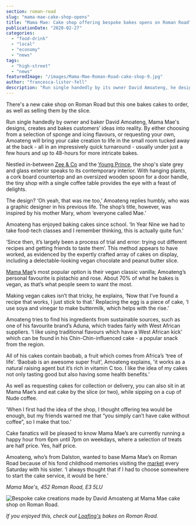 ```yaml
---
section: roman-road
slug: "mama-mae-cake-shop-opens"
title: "Mama Mae: Cake shop offering bespoke bakes opens on Roman Road"
publicationDate: "2020-02-27"
categories: 
  - "food-drink"
  - "local"
  - "economy"
  - "news"
tags: 
  - "high-street"
  - "news"
featuredImage: "/images/Mama-Mae-Roman-Road-cake-shop-9.jpg"
author: "francesca-lister-fell"
description: "Run single handedly by its owner David Amoateng, he designs, creates and bakes customers’ ideas into reality. Mama Mae’s is truly bespoke in every sense of the word."
---
```


There's a new cake shop on Roman Road but this one bakes cakes to order, as well as selling them by the slice.

Run single handedly by owner and baker David Amoateng, Mama Mae's designs, creates and bakes customers’ ideas into reality. By either choosing from a selection of sponge and icing flavours, or requesting your own, Amoateng will bring your cake creation to life in the small room tucked away at the back - all in an impressively quick turnaround - usually under just a few hours and up to 48-hours for more intricate bakes.

Nestled in-between [Zee & Co](https://romanroadlondon.com/zee-and-co-male-fashion-bow/) and the [Young Prince](https://romanroadlondon.com/best-sports-pubs/), the shop's slate grey and glass exterior speaks to its contemporary interior. With hanging plants, a cork board countertop and an oversized wooden spoon for a door handle, the tiny shop with a single coffee table provides the eye with a feast of delights.

The design? ‘Oh yeah, that was me too,’ Amoateng replies humbly, who was a graphic designer in his previous life. The shop’s title, however, was inspired by his mother Mary, whom ‘everyone called Mae.’

Amoateng has enjoyed baking cakes since school. ‘In Year Nine we had to take food-tech classes and I remember thinking, this is actually quite fun.'

‘Since then, it’s largely been a process of trial and error: trying out different recipes and getting friends to taste them’. This method appears to have worked, as evidenced by the expertly crafted array of cakes on display, including a delectable-looking vegan chocolate and peanut butter slice.

[Mama Mae](https://www.mamamaescupcakes.com/)’s most popular option is their vegan classic vanilla; Amoateng’s personal favourite is pistachio and rose. About 70% of what he bakes is vegan, as that’s what people seem to want the most. 

Making vegan cakes isn’t that tricky, he explains, ‘Now that I’ve found a recipe that works, I just stick to that.’ Replacing the egg is a piece of cake, ‘I use soya and vinegar to make buttermilk, which helps with the rise.’ 

Amoateng tries to find his ingredients from sustainable sources, such as one of his favourite brand’s Aduna, which trades fairly with West African suppliers. ‘I like using traditional flavours which have a West African kick’ which can be found in his Chin-Chin-influenced cake - a popular snack from the region.

All of his cakes contain baobab, a fruit which comes from Africa’s ‘tree of life’. ‘Baobab is an awesome super fruit', Amoateng explains, 'it works as a natural raising agent but it’s rich in vitamin C too. I like the idea of my cakes not only tasting good but also having some health benefits.’

As well as requesting cakes for collection or delivery, you can also sit in at Mama Mae’s and eat cake by the slice (or two), while sipping on a cup of Nude coffee. 

‘When I first had the idea of the shop, I thought offering tea would be enough, but my friends warned me that “you simply can’t have cake without coffee”, so I make that too.’ 

Cake fanatics will be pleased to know Mama Mae’s are currently running a happy hour from 6pm until 7pm on weekdays, where a selection of treats are half price. Yes, half price.

Amoateng, who’s from Dalston, wanted to base Mama Mae’s on Roman Road because of his fond childhood memories visiting the [market](https://romanroadlondon.com/roman-road-market-history/) every Saturday with his sister. ‘I always thought that if I had to choose somewhere to start the cake service, it would be here.’

_Mama Mae's, 452 Roman Road, E3 5LU_

![Bespoke cake creations made by David Amoateng at Mama Mae cake shop on Roman Road.](/images/Mama-Mae-Roman-Road-cake-shop-1.jpg)

_If you enjoyed this, check out [Loafing's](https://romanroadlondon.com/loafing-coffee-crepe-shop-reopens/) bakes on Roman Road._
